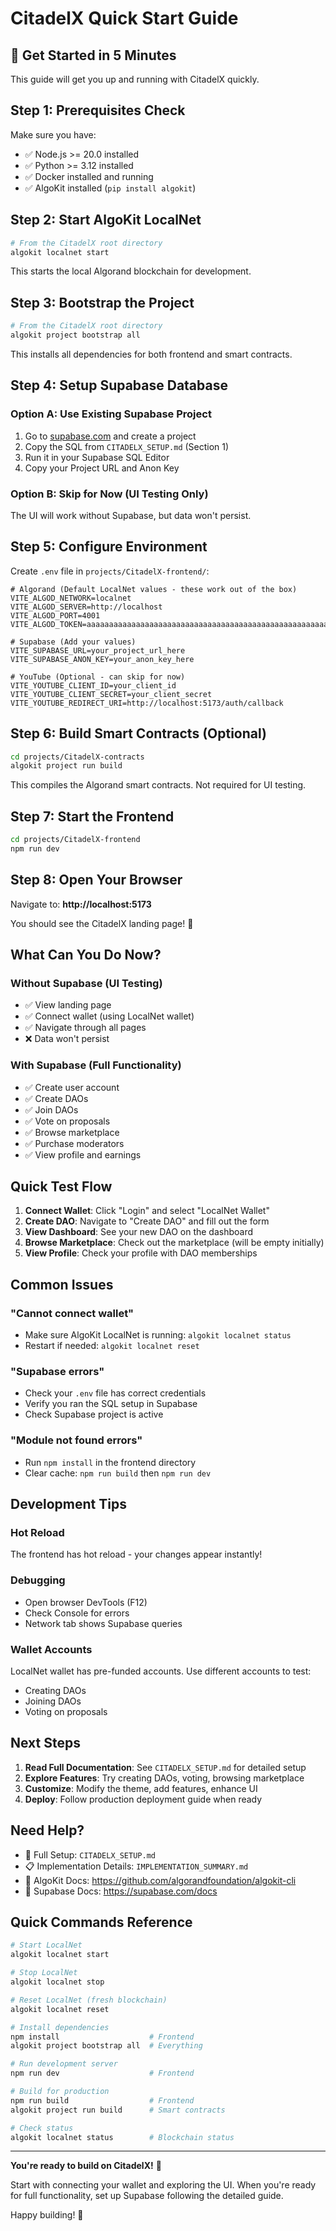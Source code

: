 # CitadelX Quick Start Guide

## 🚀 Get Started in 5 Minutes

This guide will get you up and running with CitadelX quickly.

## Step 1: Prerequisites Check

Make sure you have:
- ✅ Node.js >= 20.0 installed
- ✅ Python >= 3.12 installed
- ✅ Docker installed and running
- ✅ AlgoKit installed (`pip install algokit`)

## Step 2: Start AlgoKit LocalNet

```bash
# From the CitadelX root directory
algokit localnet start
```

This starts the local Algorand blockchain for development.

## Step 3: Bootstrap the Project

```bash
# From the CitadelX root directory
algokit project bootstrap all
```

This installs all dependencies for both frontend and smart contracts.

## Step 4: Setup Supabase Database

### Option A: Use Existing Supabase Project
1. Go to [supabase.com](https://supabase.com) and create a project
2. Copy the SQL from `CITADELX_SETUP.md` (Section 1)
3. Run it in your Supabase SQL Editor
4. Copy your Project URL and Anon Key

### Option B: Skip for Now (UI Testing Only)
The UI will work without Supabase, but data won't persist.

## Step 5: Configure Environment

Create `.env` file in `projects/CitadelX-frontend/`:

```env
# Algorand (Default LocalNet values - these work out of the box)
VITE_ALGOD_NETWORK=localnet
VITE_ALGOD_SERVER=http://localhost
VITE_ALGOD_PORT=4001
VITE_ALGOD_TOKEN=aaaaaaaaaaaaaaaaaaaaaaaaaaaaaaaaaaaaaaaaaaaaaaaaaaaaaaaaaaaaaaaa

# Supabase (Add your values)
VITE_SUPABASE_URL=your_project_url_here
VITE_SUPABASE_ANON_KEY=your_anon_key_here

# YouTube (Optional - can skip for now)
VITE_YOUTUBE_CLIENT_ID=your_client_id
VITE_YOUTUBE_CLIENT_SECRET=your_client_secret
VITE_YOUTUBE_REDIRECT_URI=http://localhost:5173/auth/callback
```

## Step 6: Build Smart Contracts (Optional)

```bash
cd projects/CitadelX-contracts
algokit project run build
```

This compiles the Algorand smart contracts. Not required for UI testing.

## Step 7: Start the Frontend

```bash
cd projects/CitadelX-frontend
npm run dev
```

## Step 8: Open Your Browser

Navigate to: **http://localhost:5173**

You should see the CitadelX landing page! 🎉

## What Can You Do Now?

### Without Supabase (UI Testing)
- ✅ View landing page
- ✅ Connect wallet (using LocalNet wallet)
- ✅ Navigate through all pages
- ❌ Data won't persist

### With Supabase (Full Functionality)
- ✅ Create user account
- ✅ Create DAOs
- ✅ Join DAOs
- ✅ Vote on proposals
- ✅ Browse marketplace
- ✅ Purchase moderators
- ✅ View profile and earnings

## Quick Test Flow

1. **Connect Wallet**: Click "Login" and select "LocalNet Wallet"
2. **Create DAO**: Navigate to "Create DAO" and fill out the form
3. **View Dashboard**: See your new DAO on the dashboard
4. **Browse Marketplace**: Check out the marketplace (will be empty initially)
5. **View Profile**: Check your profile with DAO memberships

## Common Issues

### "Cannot connect wallet"
- Make sure AlgoKit LocalNet is running: `algokit localnet status`
- Restart if needed: `algokit localnet reset`

### "Supabase errors"
- Check your `.env` file has correct credentials
- Verify you ran the SQL setup in Supabase
- Check Supabase project is active

### "Module not found errors"
- Run `npm install` in the frontend directory
- Clear cache: `npm run build` then `npm run dev`

## Development Tips

### Hot Reload
The frontend has hot reload - your changes appear instantly!

### Debugging
- Open browser DevTools (F12)
- Check Console for errors
- Network tab shows Supabase queries

### Wallet Accounts
LocalNet wallet has pre-funded accounts. Use different accounts to test:
- Creating DAOs
- Joining DAOs
- Voting on proposals

## Next Steps

1. **Read Full Documentation**: See `CITADELX_SETUP.md` for detailed setup
2. **Explore Features**: Try creating DAOs, voting, browsing marketplace
3. **Customize**: Modify the theme, add features, enhance UI
4. **Deploy**: Follow production deployment guide when ready

## Need Help?

- 📖 Full Setup: `CITADELX_SETUP.md`
- 📋 Implementation Details: `IMPLEMENTATION_SUMMARY.md`
- 🔧 AlgoKit Docs: https://github.com/algorandfoundation/algokit-cli
- 💾 Supabase Docs: https://supabase.com/docs

## Quick Commands Reference

```bash
# Start LocalNet
algokit localnet start

# Stop LocalNet
algokit localnet stop

# Reset LocalNet (fresh blockchain)
algokit localnet reset

# Install dependencies
npm install                    # Frontend
algokit project bootstrap all  # Everything

# Run development server
npm run dev                    # Frontend

# Build for production
npm run build                  # Frontend
algokit project run build      # Smart contracts

# Check status
algokit localnet status        # Blockchain status
```

---

**You're ready to build on CitadelX!** 🚀

Start with connecting your wallet and exploring the UI. When you're ready for full functionality, set up Supabase following the detailed guide.

Happy building! 🎉




